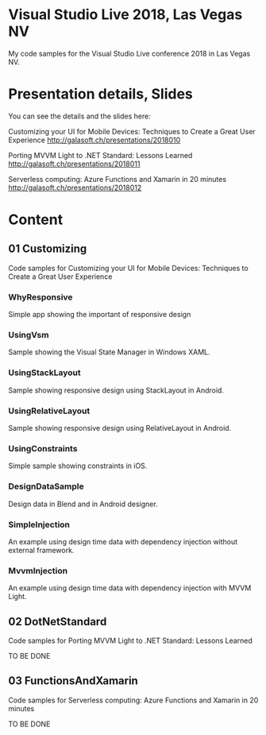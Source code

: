 # Visual Studio Live 2018, Las Vegas NV

My code samples for the Visual Studio Live conference 2018 in Las Vegas NV.

# Presentation details, Slides

You can see the details and the slides here:

Customizing your UI for Mobile Devices: Techniques to Create a Great User Experience 
http://galasoft.ch/presentations/2018010

Porting MVVM Light to .NET Standard: Lessons Learned
http://galasoft.ch/presentations/2018011

Serverless computing: Azure Functions and Xamarin in 20 minutes
http://galasoft.ch/presentations/2018012

# Content

## 01 Customizing

Code samples for Customizing your UI for Mobile Devices: Techniques to Create a Great User Experience 

### WhyResponsive

Simple app showing the important of responsive design

### UsingVsm

Sample showing the Visual State Manager in Windows XAML.

### UsingStackLayout

Sample showing responsive design using StackLayout in Android.

### UsingRelativeLayout

Sample showing responsive design using RelativeLayout in Android.

### UsingConstraints

Simple sample showing constraints in iOS.

### DesignDataSample

Design data in Blend and in Android designer.

### SimpleInjection

An example using design time data with dependency injection without external framework.

### MvvmInjection

An example using design time data with dependency injection with MVVM Light.

## 02 DotNetStandard

Code samples for Porting MVVM Light to .NET Standard: Lessons Learned

TO BE DONE

## 03 FunctionsAndXamarin

Code samples for Serverless computing: Azure Functions and Xamarin in 20 minutes

TO BE DONE